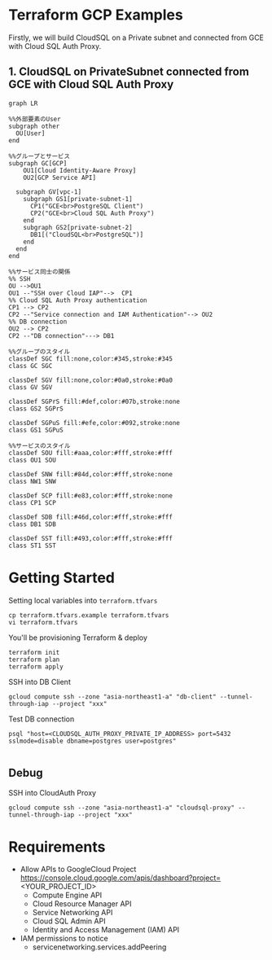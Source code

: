 # Terraform GCP Examples

Firstly, we will build CloudSQL on a Private subnet and connected from GCE with Cloud SQL Auth Proxy.

## 1. CloudSQL on PrivateSubnet connected from GCE with Cloud SQL Auth Proxy

```mermaid
graph LR

%%外部要素のUser
subgraph other
  OU[User]
end

%%グループとサービス
subgraph GC[GCP]
    OU1[Cloud Identity-Aware Proxy]
    OU2[GCP Service API]

  subgraph GV[vpc-1]
    subgraph GS1[private-subnet-1]
      CP1("GCE<br>PostgreSQL Client")
      CP2("GCE<br>Cloud SQL Auth Proxy")
    end
    subgraph GS2[private-subnet-2]
      DB1[("CloudSQL<br>PostgreSQL")]
    end
  end
end

%%サービス同士の関係
%% SSH
OU -->OU1
OU1 --"SSH over Cloud IAP"-->  CP1
%% Cloud SQL Auth Proxy authentication
CP1 --> CP2
CP2 --"Service connection and IAM Authentication"--> OU2
%% DB connection
OU2 --> CP2
CP2 --"DB connection"---> DB1

%%グループのスタイル
classDef SGC fill:none,color:#345,stroke:#345
class GC SGC

classDef SGV fill:none,color:#0a0,stroke:#0a0
class GV SGV

classDef SGPrS fill:#def,color:#07b,stroke:none
class GS2 SGPrS

classDef SGPuS fill:#efe,color:#092,stroke:none
class GS1 SGPuS

%%サービスのスタイル
classDef SOU fill:#aaa,color:#fff,stroke:#fff
class OU1 SOU

classDef SNW fill:#84d,color:#fff,stroke:none
class NW1 SNW

classDef SCP fill:#e83,color:#fff,stroke:none
class CP1 SCP

classDef SDB fill:#46d,color:#fff,stroke:#fff
class DB1 SDB

classDef SST fill:#493,color:#fff,stroke:#fff
class ST1 SST
```


# Getting Started

Setting local variables into `terraform.tfvars`
```
cp terraform.tfvars.example terraform.tfvars
vi terraform.tfvars
```

You'll be provisioning Terraform  & deploy
```
terraform init
terraform plan
terraform apply
```

SSH into DB Client
```
gcloud compute ssh --zone "asia-northeast1-a" "db-client" --tunnel-through-iap --project "xxx"
```

Test DB connection
```
psql "host=<CLOUDSQL_AUTH_PROXY_PRIVATE_IP_ADDRESS> port=5432 sslmode=disable dbname=postgres user=postgres"
```

```

```

## Debug
SSH into CloudAuth Proxy
```
gcloud compute ssh --zone "asia-northeast1-a" "cloudsql-proxy" --tunnel-through-iap --project "xxx"
```


# Requirements
- Allow APIs to GoogleCloud Project
  https://console.cloud.google.com/apis/dashboard?project=<YOUR_PROJECT_ID>
  - Compute Engine API
  - Cloud Resource Manager API
  - Service Networking API
  - Cloud SQL Admin API
  - Identity and Access Management (IAM) API
- IAM permissions to notice
  - servicenetworking.services.addPeering
